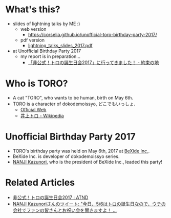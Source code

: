 # What's this?
- slides of lightning talks by ME :)
    - web version
        - https://corselia.github.io/unofficial-toro-birthday-party-2017/
    - pdf version
        - [lightning_talks_slides_2017.pdf](/lightning_talks_slides_2017.pdf)
- at Unofficial Birthday Party 2017
    - my report is in preparation...
        - [「非公式！トロの誕生日会2017」に行ってきました！ - 約束の地](http://obel.hatenablog.jp/entry/20160507/xxxxxxxxxxx)

# Who is TORO?
- A cat "TORO", who wants to be human, birth on May 6th.
- TORO is a character of dokodemoissyo, どこでもいっしょ.
    - [Official Web](http://www.jp.playstation.com/dokodemoissyo/)
    - [井上トロ - Wikipedia](https://ja.wikipedia.org/wiki/%E4%BA%95%E4%B8%8A%E3%83%88%E3%83%AD)

# Unofficial Birthday Party 2017
- TORO's birthday party was held on May 6th, 2017 at [BeXide Inc.](http://www.bexide.co.jp/).
- BeXide Inc. is developer of dokodemoissyo series.
- [NANJI Kazunori](https://twitter.com/torotiti), who is the president of BeXide Inc., leaded this party!

# Related Articles
- [非公式！トロの誕生日会2017 : ATND](https://atnd.org/events/86959)
- [NANJI Kazunoriさんのツイート: "今日、5/6はトロの誕生日なので、ウチの会社でファンの皆さんとお祝い会を開きますよ！ ...](https://twitter.com/torotiti/status/860650174653267968)
